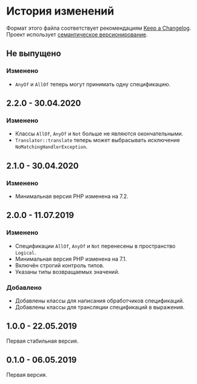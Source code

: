 # История изменений

Формат этого файла соответствует рекомендациям [Keep a Changelog](https://keepachangelog.com/ru/1.0.0/).
Проект использует [семантическое версионирование](http://semver.org/spec/v2.0.0.html).

## Не выпущено

### Изменено

- `AnyOf` и `AllOf` теперь могут принимать одну спецификацию.


## 2.2.0 - 30.04.2020

### Изменено

- Классы `AllOf`, `AnyOf` и `Not` больше не являются окончательными. 
- `Translator::translate` теперь может выбрасывать исключение `NoMatchingHandlerException`.


## 2.1.0 - 30.04.2020

### Изменено

- Минимальная версия PHP изменена на 7.2.


## 2.0.0 - 11.07.2019

### Изменено

- Спецификации `AllOf`, `AnyOf` и `Not` перенесены в пространство `Logical`.  
- Минимальная версия PHP изменена на 7.1.
- Включён строгий контроль типов.
- Указаны типы возвращаемых значений.

### Добавлено

- Добавлены классы для написания обработчиков спецификаций.
- Добавлены классы для трансляции спецификаций в выражения.


## 1.0.0 - 22.05.2019

Первая стабильная версия.


## 0.1.0 - 06.05.2019

Первая версия.

